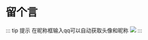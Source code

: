 # 留个言

::: tip 提示
在昵称框输入qq可以自动获取头像和昵称 ![](https://tb2.bdstatic.com/tb/editor/images/face/i_f28.png)
:::

<Valine></Valine>
